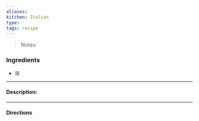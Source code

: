```yaml
---
aliases: 
kitchen: Italian
type: 
tags: recipe
---
```


 >Notes: 

### Ingredients
- [x] 

---
#### Description:


---
#### Directions
